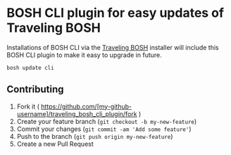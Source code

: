 BOSH CLI plugin for easy updates of Traveling BOSH
==================================================

Installations of BOSH CLI via the [Traveling BOSH](https://github.com/cloudfoundry-community/traveling-bosh) installer will include this BOSH CLI plugin to make it easy to upgrade in future.

```
bosh update cli
```

Contributing
------------

1.	Fork it ( https://github.com/[my-github-username]/traveling_bosh_cli_plugin/fork )
2.	Create your feature branch (`git checkout -b my-new-feature`\)
3.	Commit your changes (`git commit -am 'Add some feature'`\)
4.	Push to the branch (`git push origin my-new-feature`\)
5.	Create a new Pull Request
